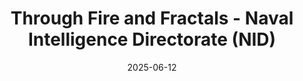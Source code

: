 ---
title: Through Fire and Fractals - Naval Intelligence Directorate (NID)
draft: false
tags:
  - through-fire-and-fractals/organization
date: 2025-06-12
up: "[[NPCs]]"
---